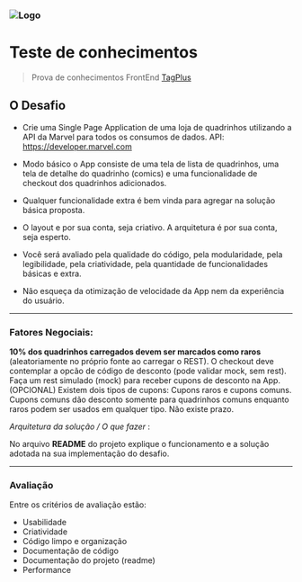 ### ![Logo](https://www.tagplus.com.br/assets/logo-59499de070283db039e93bd80643896ac5786b5ed56885f644dec657a8375166.svg) 
# Teste de conhecimentos
> Prova de conhecimentos FrontEnd [TagPlus](https://www.tagplus.com.br/)

## O Desafio
- Crie uma Single Page Application de uma loja de quadrinhos utilizando a API da Marvel para todos os consumos de dados.
API: https://developer.marvel.com

- Modo básico o App consiste de uma tela de lista de quadrinhos, uma tela de detalhe do quadrinho (comics) e uma funcionalidade de checkout dos quadrinhos adicionados.

- Qualquer funcionalidade extra é bem vinda para agregar na solução básica proposta.

- O layout e por sua conta, seja criativo. A arquitetura é por sua conta, seja esperto.

- Você será avaliado pela qualidade do código, pela modularidade, pela legibilidade, pela criatividade, pela quantidade de funcionalidades básicas e extra.

- Não esqueça da otimização de velocidade da App nem da experiência do usuário.
___
### Fatores Negociais:

**10% dos quadrinhos carregados devem ser marcados como raros** (aleatoriamente no próprio fonte ao carregar o REST).
O checkout deve contemplar a opcão de código de desconto (pode validar mock, sem rest).
Faça um rest simulado (mock) para receber cupons de desconto na App.
(OPCIONAL) Existem dois tipos de cupons: Cupons raros e cupons comuns. Cupons comuns dão desconto somente para quadrinhos comuns enquanto raros podem ser usados em qualquer tipo.
Não existe prazo.

_Arquitetura da solução / O que fazer_ :

No arquivo **README** do projeto explique o funcionamento e a solução adotada na sua implementação do desafio.
___
### Avaliação
Entre os critérios de avaliação estão:

- Usabilidade
- Criatividade
- Código limpo e organização
- Documentação de código
- Documentação do projeto (readme)
- Performance
